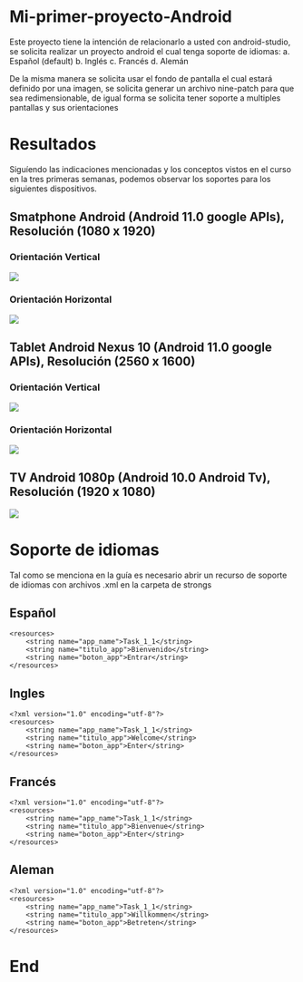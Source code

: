 # Mi-primer-proyecto-Android


 Este proyecto tiene la intención de relacionarlo a usted con android-studio, se solicita realizar un proyecto android el cual tenga soporte de idiomas:
a. Español (default)
b. Inglés
c. Francés
d. Alemán

De la misma manera se solicita usar el fondo de pantalla el cual estará definido por una imagen, se solicita generar un archivo nine-patch para que sea redimensionable, de igual forma se solicita tener soporte a multiples pantallas y sus orientaciones
# Resultados 
Siguíendo las indicaciones mencionadas y los conceptos vistos en el curso en la tres primeras semanas, podemos observar los soportes para los siguientes dispositivos.

## Smatphone Android (Android 11.0 google APIs), Resolución (1080 x 1920)
### Orientación Vertical
![](https://lh3.googleusercontent.com/PchW2i0rCKfidgdFoaaV7wVHN8dEYkjCYPqtMW2hVmFBgtKVj0h2vQ_Qof8mvyA78RsOlCUPtbJTeHC7Xa1Sd-r_w2b-7D0FTRw4ujN7n8683qPuJrp0lhmFgzsvHIn9FEXgcRkU568rTnJDdqfkNLhTLAMhKnsMjcYfygmt-LhSEpgFmZlGVbPFzCxcLFEIcgqvj-g8Y4WakZtedJn6GTt8ei_kgZEuD0KcMaGBQsugj6iI1oneYu4kogaudlBikHia6ged-zGYqEkJXVJvotIcNJHj9wJ6ZOXFqpU12o0N9Pbc1s3sabdj3TLkw02zwMJ_JjSbkdBjFjhe1x4bxU5F0paJRhNMH6g6ELqWO6KU0RLUfRDg5P7YSzeOZT_uuysgOvqREZy3fj8HFi2Uy0O7qcX89SFpMQDxxlXjVIJrCCKd0c17J1b0UgINRThmirlOLeR2IBkfKehAfdnHl-nRkTkBQFzEMIk8YCmOk3XXojzb3HxmK1fYUrYBo2oSDXyaBC74EggH3s7uvk73eOB1hjs9M4TaTf6qmCOgWDgLnSpBdo02MuMdiEt8-YtlDdd2eBe3-B15CqAtZTuO089wSm2UIlN2VlhjBZHz8yGcgqvF7Rza2klvcTWQvDy1O1ntBaunemJrvvP84a41S5b92GH2_BGmSNjSZV7fYfwRGvJTywoQ4YteJ1IYRkyjphGQg3x1xAaHSU66QnnKfBk=w517-h709-no?authuser=1)

### Orientación Horizontal
![](https://lh3.googleusercontent.com/MxZsiD3l983o15mASkaziEuXDcjYw3sBeNYjxwCaIrv6iUPGuMrYV_idTEhmsb-okmXxqbJgwkDVxPpaE3gGvadiLLGv7u_mNTOkhIT-sBJQwQx4s2P-5jP4INPDavQrNWgpbXw6y1CTtsP3Ev3wgEb4gK6ZZUXQkzoifBzW9G5fwgyAHcBg8sa9FPVW9mL1bmxg5Dd2OGqGDR99c7t_YAxP4jsoyTf0feg4xhUdoFQ8GfkyLlMveRktd7wQCmrs_Hdwlj9WQiCuf10s_kub6lLHfiYrKlbvUG0aNQigCcKna8bqeAtr_SoyIcC2kOSRhg5k-kcPALz5IAPQczGEtnHUHIsc3S-y94XX1-hDT2y5MlmADFdqanjBgp1Z9VgjzRIuPbihJcofywn8y3m46GcOA_MSshe5K8QKKqtaHkBH0vu9wnwS1ygurNUQcUSH7nr_gA5xOe5KuIxlzeNm_oM6_zfDFUCJNKHITc_sviVzSO5nW1HyVqU8gozfvsQWSIG4hbrQPFODwYl6qQMR2RPpzs3EKzT2RrXXmOn6vOuhJnBFWPf4ypzh4a6jAHkxLXb9WUFPMsQRILRluX3PZMVHpT74YdHpswYj1BhT-IpH77sfndUnnRBNa73b2EkrcEqf4y3_r_d5EOq-14P4Bci_2_M5BzAIqgPQGnoAraXJE4c7qLNZEfg_FzsQejxOlfb9fRos_UBGar2wgU25VFc=w735-h593-no?authuser=1)
## Tablet Android Nexus 10 (Android 11.0 google APIs), Resolución (2560 x 1600)
### Orientación Vertical
![](https://lh3.googleusercontent.com/etvSFy8omkgn1FDVdNCd5kiek-ozKZAm0vaYiiZf8OMae0vT6do0Yw_Ob6EXUFLAjzeWoYkToKpn2-T61DDMkyt3sh8ynlacsQrDxNdSDD44sOEcFFrz4qSX-JXIDkyva6kvMff5RTJIdERR4wL7Z02o7mEiMs1Wcl4_gA89BzqZC4GmE82VCgMn7__Y9-oUNXy_9H8pMqSuuHoEie4t5qgj7tiJIuMpYeITdQBOCgvSKnFM975qqUCTVpkXOdrSzBOvb84upPQqxPJ6Cgr9JSvAU97EZVcSx63JAK6Kt14WcHFDUw582JDToGVR7e1g09zdx9CdE8Pij4vi7DhOiPpOD4PwQs1iQPhelB2mGb1nWiupKHxMObPwcI1UuV8UV3gDwmgMWY1HWOz1cnKT2wREfsO6oIV1RrGKc1KC1ihKLitdZHwnv9UaMERjKzG76ge4WTLgpNisnVD8LDd1nSJCYmof0Te6APKAD5sFL0dsMGAY_66g3srHxm83ZUqJKTe8OeNaoYzAfElCzt673wrdcF4YMW8pFQC7twPLKBF7-x_6qPo8nC7THg9eDfKVAarkC8ctXd9Lks41f49Z7ttPyD1az6PNZ-WiQxhIclK554O1LELhDVoNTexgp_KQ1vRdq200ZH1uzTaRUd3wLvNU_maRiR75Ob7KNaOfbGQqZD5dprpGgA4DPgKhebqatvTop6gjb8ztW7TVx0Ai740=w861-h617-no?authuser=1)

### Orientación Horizontal
![](https://lh3.googleusercontent.com/AK2-vMA0asVrm0fyvto_6s5wq-E5ez1WxFd-9mFVDUbb_6Mil0l3mdLozdSTlW6Q3WWPcqCpgGuUPAiTU4p8-RpW_Br7rsChsOhtru8RqgNNw8yz5OiKzF_RiqXqnCeUr_P49Bshahj-gKfWXk4pyI8-OLpYn8qnaXYq0GPfod7Nk_UeVQs87kGg0VWOq3KjFX5cIQbbJfES9zADstmDsEb3IPcUuH07lXIWSU2LQkTpU_2LU2i8J25N2l9Cq3xLQRJ_uEAf3Q2kHezW3FIXJTqvxb7glw5VPQuVs5jL1lO_eEa5DCgvbqW1bpI440Um38SlMSNgqIVWxs84Dhyo33Tq-3K_R4gJ0XXol82S0tv5wA8nomZG4bxo1Ll9aQv5InCLY8ROa4ONiFad1zUTwxzEQbPRr9qsuWOyKD1cV-clbCCqBe_pBsphC7eh6hdCa493Sz4vcLa6cDy6fy8WlvRyqrOyAWlrae6zXjPFV4kEDCotrWnL2gwfuHnIJ2fE7yEs13ePHgMVVTMKIk7qDZ787MDe3-f6CWXm6yRTSw5Q9xyayEBobFeznJMYoRXbazQxXtheqCU86v_jsBG3N8_OvXasvA2PLPAkqyxbxiF89nqLCql-mrdY_wvH5cI3XVd5J79RB3qZqGjTTD6urNQ_BWcVClmwxeZcCpgUJy2L-ZbuXYwb0I5VVWVfdTLwLVYOhftt05KsUr93SzKwCDk=w612-h830-no?authuser=1)
## TV Android 1080p (Android 10.0 Android Tv), Resolución (1920 x 1080)
![](https://lh3.googleusercontent.com/zi4ZSeHsF0yig9SUf5GFR5YtiODIeZil_rMWpvIlFhMEcnsv1Xl7hh54VHzsOzq7dH8SlP4rgCS4r_nLqsFVECCPbMvaMjmXQ0Q890lJj1ZJX0-yOH-2bx8QHdPANbmVxCeJYkxw_Hj4uIIF7f0RmkzGTnIS7uwt3E1dVg0wCgUMQ6Nf6UM4hHMsfwD0fxOY2esLvoPPOYcVu_OoasXEB3QfiDqZsMpvAh2gnLCuBPi64YQ_qNuUmPurh2jYUnDWcHRAUJ6EbPrVrTEZzhY4G3KlbOkApZ58VDGws-N7vqWxmR4vN-eaCjKMOaNwowvPL175_1DdMjbPCQJUJeX8QceTc8PU_h0k6susi9sd2u_wT5wA3ol9Ozcd4FCxU-tr-ZDuQXK2cLSh9Iy7C5-2lM3mqRzQy7sHJCqNgeKR3YvNG1s576eotkKVYNoylXh-E3bIZyIzFPGjIBYk63JoSWuq3Nozo2t5Z3c1K4xbReGZVR_gNLAzCkVX0Lq1VSHTsVuss8g6n9nRz4ykisHCx9es26X5RGrSiqp0r32pEOpdD08-13MzGlGmc_ktRR9rROuzp6heihSmCcBNNeVlLLtaeGYUq3iiEHaYomtYF69rwqX_oM8eTkYktDHyuWVxPK3Cx0ZzAmRKF-7YtYQKvpG3mwAVOa3rSjcw1UtQZLyVjJ-VTnypDQdfvGBJOzfM9_1L51PMqyu-wEi6J1fTiPA=w985-h573-no?authuser=1)
# Soporte de idiomas 

Tal como se menciona en la guía es necesario abrir un recurso de soporte de idiomas con archivos .xml en la carpeta de strongs
## Español
```
<resources>
    <string name="app_name">Task_1_1</string>
    <string name="titulo_app">Bienvenido</string>
    <string name="boton_app">Entrar</string>
</resources>
```
## Ingles
```
<?xml version="1.0" encoding="utf-8"?>
<resources>
    <string name="app_name">Task_1_1</string>
    <string name="titulo_app">Welcome</string>
    <string name="boton_app">Enter</string>
</resources>
```
## Francés
```
<?xml version="1.0" encoding="utf-8"?>
<resources>
    <string name="app_name">Task_1_1</string>
    <string name="titulo_app">Bienvenue</string>
    <string name="boton_app">Enter</string>
</resources>
```
## Aleman
```
<?xml version="1.0" encoding="utf-8"?>
<resources>
    <string name="app_name">Task_1_1</string>
    <string name="titulo_app">Willkommen</string>
    <string name="boton_app">Betreten</string>
</resources>
```
# End
